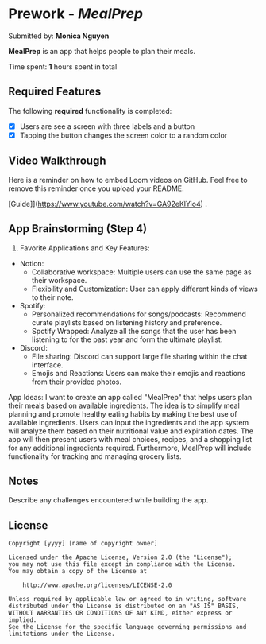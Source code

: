 # Prework - *MealPrep*

Submitted by: **Monica Nguyen**

**MealPrep** is an app that helps people to plan their meals. 

Time spent: **1** hours spent in total

## Required Features

The following **required** functionality is completed:

- [x] Users are see a screen with three labels and a button
- [x] Tapping the button changes the screen color to a random color
 
## Video Walkthrough

Here is a reminder on how to embed Loom videos on GitHub. Feel free to remove this reminder once you upload your README. 

[Guide]](https://www.youtube.com/watch?v=GA92eKlYio4) .

## App Brainstorming (Step 4)
1. Favorite Applications and Key Features:
- Notion:
  + Collaborative workspace: Multiple users can use the same page as their workspace.
  + Flexibility and Customization: User can apply different kinds of views to their note.
- Spotify:
  + Personalized recommendations for songs/podcasts: Recommend curate playlists based on listening history and preference.
  + Spotify Wrapped: Analyze all the songs that the user has been listening to for the past year and form the ultimate playlist.
- Discord:
  + File sharing: Discord can support large file sharing within the chat interface.
  + Emojis and Reactions: Users can make their emojis and reactions from their provided photos.

App Ideas:
I want to create an app called "MealPrep" that helps users plan their meals based on available ingredients. The idea is to simplify meal planning and promote healthy eating habits by making the best use of available ingredients. Users can input the ingredients and the app system will analyze them based on their nutritional value and expiration dates. The app will then present users with meal choices, recipes, and a shopping list for any additional ingredients required. Furthermore, MealPrep will include functionality for tracking and managing grocery lists. 

## Notes

Describe any challenges encountered while building the app.

## License

    Copyright [yyyy] [name of copyright owner]

    Licensed under the Apache License, Version 2.0 (the "License");
    you may not use this file except in compliance with the License.
    You may obtain a copy of the License at

        http://www.apache.org/licenses/LICENSE-2.0

    Unless required by applicable law or agreed to in writing, software
    distributed under the License is distributed on an "AS IS" BASIS,
    WITHOUT WARRANTIES OR CONDITIONS OF ANY KIND, either express or implied.
    See the License for the specific language governing permissions and
    limitations under the License.
